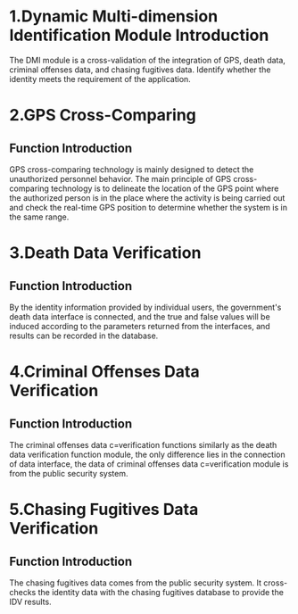 # 1.Dynamic Multi-dimension Identification Module Introduction

  The DMI module is a cross-validation of the integration of GPS, death data, criminal offenses data, and chasing fugitives data. Identify whether the identity meets the requirement of the application.

# 2.GPS Cross-Comparing

## Function Introduction
    
  GPS cross-comparing technology is mainly designed to detect the unauthorized personnel behavior. The main principle of GPS cross- comparing technology is to delineate the location of the GPS point where the authorized person is in the place where the activity is being carried out and check the real-time GPS position to determine whether the system is in the same range.

# 3.Death Data Verification

## Function Introduction
    
  By the identity information provided by individual users, the government's death data interface is connected, and the true and false values will be induced according to the parameters returned from the interfaces, and results can be recorded in the database.

# 4.Criminal Offenses Data Verification

## Function Introduction

  The criminal offenses data c=verification functions similarly as the death data verification function module, the only difference lies in the connection of data interface, the data of criminal offenses data c=verification module is from the public security system. 

# 5.Chasing Fugitives Data Verification

## Function Introduction
    
  The chasing fugitives data comes from the public security system. It cross-checks the identity data with the chasing fugitives database to provide the IDV results. 
